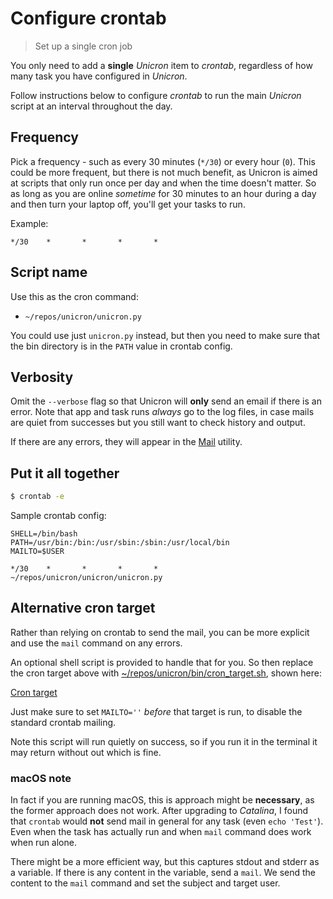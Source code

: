# Configure crontab
> Set up a single cron job

<!-- TODO move command above to SH script -->

<!-- TODO: Make executable without cd then update here. Also consider if make should be used here. -->

<!-- TODO: Repeat scheduling this in the usage/config section in more detail with `crontab -e`. -->


You only need to add a **single** _Unicron_ item to _crontab_, regardless of how many task you have configured in _Unicron_.

Follow instructions below to configure _crontab_ to run the main _Unicron_ script at an interval throughout the day.


## Frequency

Pick a frequency - such as every 30 minutes (`*/30`) or every hour (`0`). This could be more frequent, but there is not much benefit, as Unicron is aimed at scripts that only run once per day and when the time doesn't matter. So as long as you are online _sometime_ for 30 minutes to an hour during a day and then turn your laptop off, you'll get your tasks to run.

Example:

```
*/30    *       *       *       *
```


## Script name

Use this as the cron command:

- `~/repos/unicron/unicron.py`

You could use just `unicron.py` instead, but then you need to make sure that the bin directory is in the `PATH` value in crontab config.


## Verbosity

Omit the `--verbose` flag so that Unicron will **only** send an email if there is an error. Note that app and task runs _always_ go to the log files, in case mails are quiet from successes but you still want to check history and output.

If there are any errors, they will appear in the [Mail](mail.md) utility.


## Put it all together

```bash
$ crontab -e
```

Sample crontab config:

```
SHELL=/bin/bash
PATH=/usr/bin:/bin:/usr/sbin:/sbin:/usr/local/bin
MAILTO=$USER

*/30    *       *       *       *       ~/repos/unicron/unicron/unicron.py
```


## Alternative cron target

Rather than relying on crontab to send the mail, you can be more explicit and use the `mail` command on any errors.

An optional shell script is provided to handle that for you. So then replace the cron target above with [~/repos/unicron/bin/cron_target.sh](https://github.com/MichaelCurrin/unicron/blob/master/bin/cron_target.sh), shown here:

[Cron target](https://raw.githubusercontent.com/MichaelCurrin/unicron/master/bin/cron_target.sh ':include :type=code')

Just make sure to set `MAILTO=''` _before_ that target is run, to disable the standard crontab mailing.

Note this script will run quietly on success, so if you run it in the terminal it may return without out which is fine.


### macOS note

In fact if you are running macOS, this is approach might be **necessary**, as the former approach does not work. After upgrading to _Catalina_, I found that `crontab` would **not** send mail in general for any task (even `echo 'Test'`). Even when the task has actually run and when `mail` command does work when run alone.

There might be a more efficient way, but this captures stdout and stderr as a variable. If there is any content in the variable, send a `mail`. We send the content to the `mail` command and set the subject and target user.

